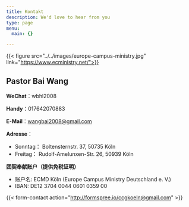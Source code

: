 ```yaml
---
title: Kontakt 
description: We'd love to hear from you
type: page
menu:
  main: {}

---
```


 {{< figure src="../../images/europe-campus-ministry.jpg" link="https://www.ecministry.net/">}}

## Pastor Bai Wang

__WeChat__：wbhl2008

__Handy__：017642070883

__E-Mail__：wangbai2008@gmail.com

__Adresse__： 
- Sonntag：  Boltensternstr. 37, 50735 Köln
- Freitag： Rudolf-Amelunxen-Str. 26, 50939 Köln

__团契奉献账户（提供免税证明）__
- 账户名: ECMD Köln (Europe Campus Ministry Deutschland e. V.)
- IBAN: DE12 3704 0044 0601 0359 00

{{< form-contact action="http://formspree.io/ccgkoeln@gmail.com"  >}}
